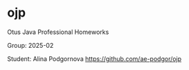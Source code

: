 # ojp
Otus Java Professional Homeworks

Group: 2025-02

Student: Alina Podgornova
https://github.com/ae-podgor/ojp